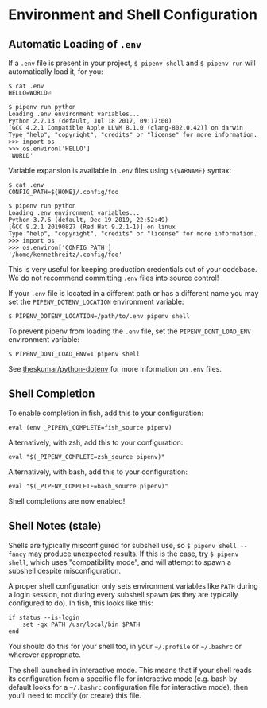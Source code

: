 # Environment and Shell Configuration


## Automatic Loading of ``.env``

If a ``.env`` file is present in your project, ``$ pipenv shell`` and ``$ pipenv run`` will automatically load it, for you:

    $ cat .env
    HELLO=WORLD⏎

    $ pipenv run python
    Loading .env environment variables...
    Python 2.7.13 (default, Jul 18 2017, 09:17:00)
    [GCC 4.2.1 Compatible Apple LLVM 8.1.0 (clang-802.0.42)] on darwin
    Type "help", "copyright", "credits" or "license" for more information.
    >>> import os
    >>> os.environ['HELLO']
    'WORLD'

Variable expansion is available in ``.env`` files using ``${VARNAME}`` syntax:

    $ cat .env
    CONFIG_PATH=${HOME}/.config/foo

    $ pipenv run python
    Loading .env environment variables...
    Python 3.7.6 (default, Dec 19 2019, 22:52:49)
    [GCC 9.2.1 20190827 (Red Hat 9.2.1-1)] on linux
    Type "help", "copyright", "credits" or "license" for more information.
    >>> import os
    >>> os.environ['CONFIG_PATH']
    '/home/kennethreitz/.config/foo'


This is very useful for keeping production credentials out of your codebase.
We do not recommend committing ``.env`` files into source control!

If your ``.env`` file is located in a different path or has a different name you may set the ``PIPENV_DOTENV_LOCATION`` environment variable:

    $ PIPENV_DOTENV_LOCATION=/path/to/.env pipenv shell

To prevent pipenv from loading the ``.env`` file, set the ``PIPENV_DONT_LOAD_ENV`` environment variable:

    $ PIPENV_DONT_LOAD_ENV=1 pipenv shell

See [theskumar/python-dotenv](https://github.com/theskumar/python-dotenv>) for more information on ``.env`` files.

## Shell Completion

To enable completion in fish, add this to your configuration:

    eval (env _PIPENV_COMPLETE=fish_source pipenv)

Alternatively, with zsh, add this to your configuration:

    eval "$(_PIPENV_COMPLETE=zsh_source pipenv)"

Alternatively, with bash, add this to your configuration:

    eval "$(_PIPENV_COMPLETE=bash_source pipenv)"

Shell completions are now enabled!

## Shell Notes (stale)

Shells are typically misconfigured for subshell use, so ``$ pipenv shell --fancy`` may produce unexpected results. If this is the case, try ``$ pipenv shell``, which uses "compatibility mode", and will attempt to spawn a subshell despite misconfiguration.

A proper shell configuration only sets environment variables like ``PATH`` during a login session, not during every subshell spawn (as they are typically configured to do). In fish, this looks like this:

    if status --is-login
        set -gx PATH /usr/local/bin $PATH
    end

You should do this for your shell too, in your ``~/.profile`` or ``~/.bashrc`` or wherever appropriate.

The shell launched in interactive mode. This means that if your shell reads its configuration from a specific file for interactive mode (e.g. bash by default looks for a ``~/.bashrc`` configuration file for interactive mode), then you'll need to modify (or create) this file.
